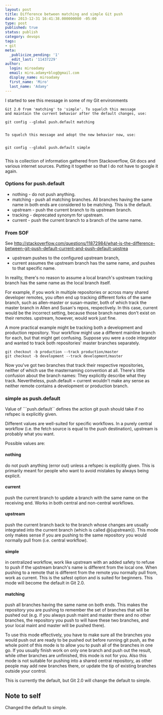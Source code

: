```yaml
---
layout: post
title: Difference between matching and simple Git push
date: 2013-12-31 16:41:38.000000000 -05:00
type: post
published: true
status: publish
category: devops
tags:
- git
meta:
  _publicize_pending: '1'
  _edit_last: '11437229'
author:
  login: miroadamy
  email: miro.adamy+blog@gmail.com
  display_name: miroadamy
  first_name: 'Miro'
  last_name: 'Adamy'
---
```


I started to see this message in some of my Git environments

```
Git 2.0 from 'matching' to 'simple'. To squelch this message
and maintain the current behavior after the default changes, use:
 
git config --global push.default matching
 
 
To squelch this message and adopt the new behavior now, use:
 
 
git config --global push.default simple
 
```

This is collection of information gathered from Stackoverflow, Git docs and various internet sources.
Putting it together so that I do not have to google it again.

### Options for push.default

* nothing - do not push anything.
* matching - push all matching branches. All branches having the same name in both ends are considered to be matching. This is the default.
* upstream - push the current branch to its upstream branch.
* tracking - deprecated synonym for upstream.
* current - push the current branch to a branch of the same name.

### From SOF
See http://stackoverflow.com/questions/11872984/what-is-the-difference-between-git-push-default-current-and-push-default-upstrea

* upstream pushes to the configured upstream branch, 
* current assumes the upstream branch has the same name, and pushes to that specific name.

In reality, there's no reason to assume a local branch's upstream tracking branch has the same name as the local branch itself.

For example, if you work in multiple repositories or across many shared developer remotes, you often end up tracking different forks of the same branch, such as allen-master or susan-master, both of which track the master branch in Allen and Susan's repos, respectively. In this case, current would be the incorrect setting, because those branch names don't exist on their remotes. upstream, however, would work just fine.

A more practical example might be tracking both a development and production repository. Your workflow might use a different mainline branch for each, but that might get confusing. Suppose you were a code integrator and wanted to track both repositories' master branches separately.

```
git checkout -b production --track production/master
git checkout -b development --track development/master
```

Now you've got two branches that track their respective repositories, neither of which use the masternaming convention at all. There's little confusion about the branch names: They explicitly describe what they track. Nevertheless, push.default = current wouldn't make any sense as neither remote contains a development or production branch.

### simple as push.default

Value of ```push.default`` defines the action git push should take if no refspec is explicitly given. 

Different values are well-suited for specific workflows. In a purely central workflow (i.e. the fetch source is equal to the push destination), upstream is probably what you want. 

Possible values are:

#### nothing 
do not push anything (error out) unless a refspec is explicitly given. This is primarily meant for people who want to avoid mistakes by always being explicit.

#### current 
push the current branch to update a branch with the same name on the receiving end. Works in both central and non-central workflows.

#### upstream 
push the current branch back to the branch whose changes are usually integrated into the current branch (which is called @{upstream}). This mode only makes sense if you are pushing to the same repository you would normally pull from (i.e. central workflow).

#### simple
in centralized workflow, work like upstream with an added safety to refuse to push if the upstream branch's name is different from the local one. When pushing to a remote that is different from the remote you normally pull from, work as current. This is the safest option and is suited for beginners. This mode will become the default in Git 2.0.

#### matching 
push all branches having the same name on both ends. This makes the repository you are pushing to remember the set of branches that will be pushed out (e.g. if you always push maint and master there and no other branches, the repository you push to will have these two branches, and your local maint and master will be pushed there).

To use this mode effectively, you have to make sure all the branches you would push out are ready to be pushed out before running git push, as the whole point of this mode is to allow you to push all of the branches in one go. If you usually finish work on only one branch and push out the result, while other branches are unfinished, this mode is not for you. Also this mode is not suitable for pushing into a shared central repository, as other people may add new branches there, or update the tip of existing branches outside your control.

This is currently the default, but Git 2.0 will change the default to simple.

## Note to self 
Changed the default to simple.
